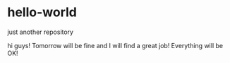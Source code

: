 # hello-world
just another repository

hi guys!
Tomorrow will be fine and I will find a great job!
Everything will be OK!
